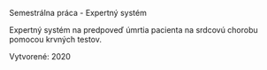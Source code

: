 Semestrálna práca - Expertný systém

Expertný systém na predpoveď úmrtia pacienta na srdcovú chorobu pomocou krvných testov.

Vytvorené: 2020
